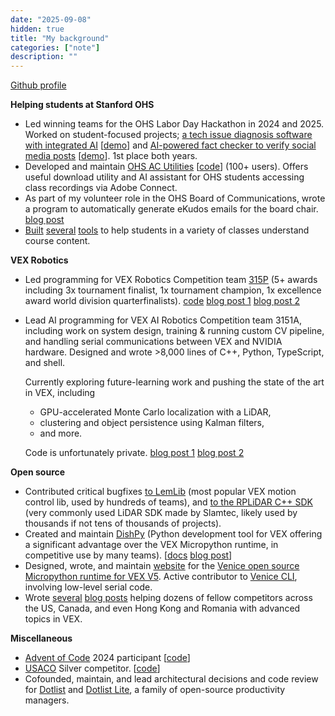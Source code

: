 ```yaml
---
date: "2025-09-08"
hidden: true
title: "My background"
categories: ["note"]
description: ""
---
```


[Github profile](https://github.com/aadishv/)

**Helping students at Stanford OHS**

- Led winning teams for the OHS Labor Day Hackathon in 2024 and 2025. Worked on student-focused projects; [a tech issue diagnosis software with integrated AI](https://github.com/aadishv/doleofdoves) [[demo](https://drive.google.com/file/d/1tY9xYQxgWX8BaUuugb8C5ZvrLzII6VSt/view?usp=sharing)] and [AI-powered fact checker to verify social media posts](https://github.com/aadishv/fluorine/) [[demo](https://drive.google.com/file/d/1g-JFRpFuEvoKB7rdCtDtvEMDrhfKEs8_/view?usp=sharing)]. 1st place both years.
- Developed and maintain [OHS AC Utilities](https://chromewebstore.google.com/detail/ohs-ac-utilities/mcnjeemajaoopeejjbfiieaepibmbjne) [[code](https://github.com/aadishv/ohs-ac-utils)] (100+ users). Offers useful download utility and AI assistant for OHS students accessing class recordings via Adobe Connect.
- As part of my volunteer role in the OHS Board of Communications, wrote a program to automatically generate eKudos emails for the board chair. [blog post](https://aadishv.github.io/ekudos/)
- [Built](https://aadishv.github.io/tools/chinese/) [several](https://aadishv.github.io/tools/periodic/) [tools](https://aadishv.github.io/tools/om013/) to help students in a variety of classes understand course content.

**VEX Robotics**

- Led programming for VEX Robotics Competition team [315P](https://www.robotevents.com/teams/V5RC/315P) (5+ awards including 3x tournament finalist, 1x tournament champion, 1x excellence award world division quarterfinalists). [code](https://github.com/aadishv/highstakes) [blog post 1](https://aadishv.github.io/robotics-1/) [blog post 2](https://aadishv.github.io/robotics-2/)
- Lead AI programming for VEX AI Robotics Competition team 3151A, including work on system design, training & running custom CV pipeline, and handling serial communications between VEX and NVIDIA hardware. Designed and wrote >8,000 lines of C++, Python, TypeScript, and shell.

  Currently exploring future-learning work and pushing the state of the art in VEX, including
  - GPU-accelerated Monte Carlo localization with a LiDAR,
  - clustering and object persistence using Kalman filters,
  - and more.

  Code is unfortunately private. [blog post 1](https://aadishv.github.io/robotics-3/) [blog post 2](https://aadishv.github.io/robotics-4/)

**Open source**

- Contributed critical bugfixes [to LemLib](https://github.com/LemLib/LemLib/pull/274) (most popular VEX motion control lib, used by hundreds of teams), and [to the RPLiDAR C++ SDK](https://github.com/Slamtec/rplidar_sdk/pull/141) (very commonly used LiDAR SDK made by Slamtec, likely used by thousands if not tens of thousands of projects).
- Created and maintain [DishPy](https://github.com/aadishv/dishpy) (Python development tool for VEX offering a significant advantage over the VEX Micropython runtime, in competitive use by many teams). [[docs](/dishpy) [blog post](/dishpy-blog)]
- Designed, wrote, and maintain [website](https://venice.fibn.cc/) for the [Venice open source Micropython runtime for VEX V5](https://github.com/venice-v5/). Active contributor to [Venice CLI](https://github.com/venice-v5/venice-cli), involving low-level serial code.
- Wrote [several](https://aadishv.github.io/mcl/) [blog posts](https://aadishv.github.io/mcl-2x/) helping dozens of fellow competitors across the US, Canada, and even Hong Kong and Romania with advanced topics in VEX.

**Miscellaneous**

- [Advent of Code](https://adventofcode.com/2024) 2024 participant [[code](https://github.com/aadishv/aoc)]
- [USACO](https://usaco.org) Silver competitor. [[code](https://github.com/aadishv/usaco)]
- Cofounded, maintain, and lead architectural decisions and code review for [Dotlist](https://github.com/dotlists/dotlib) and [Dotlist Lite](https://github.com/dotlists/dotlite), a family of open-source productivity managers.
